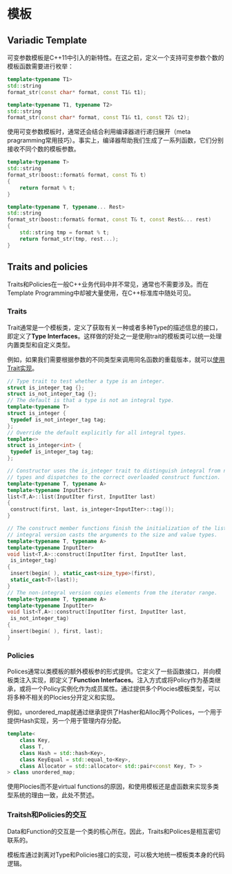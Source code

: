 # 模板

## Variadic Template

可变参数模板是C++11中引入的新特性。在这之前，定义一个支持可变参数个数的模板函数需要进行枚举：

```C++
template<typename T1>
std::string
format_str(const char* format, const T1& t1);

template<typename T1, typename T2>
std::string
format_str(const char* format, const T1& t1, const T2& t2);
```

使用可变参数模板时，通常还会结合利用编译器进行递归展开（meta pragramming常用技巧）。事实上，编译器帮助我们生成了一系列函数，它们分别接收不同个数的模板参数。

```C++
template<typename T>
std::string
format_str(boost::format& format, const T& t)
{
    return format % t;
}

template<typename T, typename... Rest>
std::string
format_str(boost::format& format, const T& t, const Rest&... rest)
{
    std::string tmp = format % t;
    return format_str(tmp, rest...);
}
```

## Traits and policies

Traits和Policies在一般C++业务代码中并不常见，通常也不需要涉及。而在Template Programming中却被大量使用，在C++标准库中随处可见。

### Traits

Trait通常是一个模板类，定义了获取有关一种或者多种Type的描述信息的接口，即定义了**Type Interfaces**。这样做的好处之一是使用trait的模板类可以统一处理内置类型和自定义类型。

例如，如果我们需要根据参数的不同类型来调用同名函数的重载版本，就可以[使用Trait实现](https://www.oreilly.com/library/view/c-in-a/059600298X/)。

```cpp
// Type trait to test whether a type is an integer.
struct is_integer_tag {};
struct is_not_integer_tag {};
// The default is that a type is not an integral type.
template<typename T>
struct is_integer {
 typedef is_not_integer_tag tag;
};
// Override the default explicitly for all integral types.
template<>
struct is_integer<int> {
 typedef is_integer_tag tag;
};

// Constructor uses the is_integer trait to distinguish integral from nonintegral
// types and dispatches to the correct overloaded construct function.
template<typename T, typename A>
template<typename InputIter>
list<T,A>::list(InputIter first, InputIter last)
{
 construct(first, last, is_integer<InputIter>::tag());
}

// The construct member functions finish the initialization of the list. The
// integral version casts the arguments to the size and value types.
template<typename T, typename A>
template<typename InputIter>
void list<T,A>::construct(InputIter first, InputIter last,
 is_integer_tag)
{
 insert(begin( ), static_cast<size_type>(first),
 static_cast<T>(last));
}
// The non-integral version copies elements from the iterator range.
template<typename T, typename A>
template<typename InputIter>
void list<T,A>::construct(InputIter first, InputIter last,
 is_not_integer_tag)
{
 insert(begin( ), first, last);
}
```

### Policies

Polices通常以类模板的额外模板参的形式提供。它定义了一些函数接口，并向模板类注入实现，即定义了**Function Interfaces**。注入方式或将Policy作为基类继承，或将一个Policy实例化作为成员属性。通过提供多个Plocies模板类型，可以将多种不相关的Plocies分开定义和实现。

例如，unordered_map就通过继承提供了Hasher和Alloc两个Polices，一个用于提供Hash实现，另一个用于管理内存分配。

```cpp
template<
    class Key,
    class T,
    class Hash = std::hash<Key>,
    class KeyEqual = std::equal_to<Key>,
    class Allocator = std::allocator< std::pair<const Key, T> >
> class unordered_map;
```

使用Plocies而不是virtual functions的原因，和使用模板还是虚函数来实现多类型系统的理由一致，此处不赘述。

### Traitsh和Policies的交互

Data和Function的交互是一个类的核心所在。因此，Traits和Polices是相互密切联系的。

模板库通过剥离对Type和Policies接口的实现，可以极大地统一模板类本身的代码逻辑。
